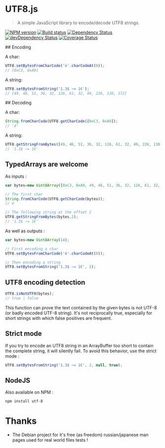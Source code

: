 # UTF8.js
> A simple JavaScript library to encode/decode UTF8 strings.

[![NPM version](https://badge.fury.io/js/utf-8.svg)](https://npmjs.org/package/utf-8) [![Build status](https://secure.travis-ci.org/nfroidure/UTF8.js.svg)](https://travis-ci.org/nfroidure/UTF8.js) [![Dependency Status](https://david-dm.org/nfroidure/UTF8.js.svg)](https://david-dm.org/nfroidure/UTF8.js) [![devDependency Status](https://david-dm.org/nfroidure/UTF8.js/dev-status.svg)](https://david-dm.org/nfroidure/UTF8.js#info=devDependencies) [![Coverage Status](https://coveralls.io/repos/nfroidure/UTF8.js/badge.png?branch=master)](https://coveralls.io/r/nfroidure/UTF8.js?branch=master)

## Encoding

A char:
```js
UTF8.setBytesFromCharCode('é'.charCodeAt(0));
// [0xC3, 0xA9]
```

A string:
```js
UTF8.setBytesFromString('1.3$ ~= 1€');
// [49, 46, 51, 36, 32, 126, 61, 32, 49, 226, 130, 172]
```

## Decoding

A char:
```js
String.fromCharCode(UTF8.getCharCode([0xC3, 0xA9]);
// 'é'
```

A string:
```js
UTF8.getStringFromBytes([49, 46, 51, 36, 32, 126, 61, 32, 49, 226, 130, 172]);
// '1.3$ ~= 1€'
```

## TypedArrays are welcome

As inputs :
```js
var bytes=new Uint8Array([0xC3, 0xA9, 49, 46, 51, 36, 32, 126, 61, 32, 49, 226, 130, 172]);

// The first char
String.fromCharCode(UTF8.getCharCode(bytes));
// é

// The following string at the offset 2
UTF8.getStringFromBytes(bytes,2);
// '1.3$ ~= 1€'
```
As well as outputs :
```js
var bytes=new Uint8Array(14);

// First encoding a char
UTF8.setBytesFromCharCode('é'.charCodeAt(0));

// Then encoding a string
UTF8.setBytesFromString('1.3$ ~= 1€', 2);
```

## UTF8 encoding detection
```js
UTF8.isNotUTF8(bytes);
// true | false
```
This function can prove the text contained by the given bytes is not UTF-8
 (or badly encoded UTF-8 string). It's not reciprocally true, especially for
 short strings with which false positives are frequent.

## Strict mode
If you try to encode an UTF8 string in an ArrayBuffer too short to contain the
 complete string, it will silently fail. To avoid this behavior, use the strict
 mode :

```js
UTF8.setBytesFromString('1.3$ ~= 1€', 2, null, true);
```

## NodeJS

Also available on NPM :
```sh
npm install utf-8
```

# Thanks
- The Debian project for it's free (as freedom) russian/japanese man pages
 used for real world files tests !
